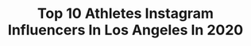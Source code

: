 ---
title: Top 10 Athletes Instagram Influencers In Los Angeles In 2020
description: >-
  Find top athletes Instagram influencers in Los Angeles in 2020. Most popular hashtags: #losangeles #athlete #video #california.
platform: Instagram
profiles:
  - username: "tarinamodelina"
    fullname: >-
      Tara Blanchard
    location: "United States"
    followers: 16816
    engagement: 254
    commentsToLikes: 0.043584
    id: ck5q663nbw3nl0i11kd9747kn
    verified: false
    hashtags: "#spring, #headshots, #backyard, #theempresseffect"
  - username: "piotrowskapaulina"
    fullname: >-
      Paulina Piotrowska
    location: "United States"
    followers: 9369
    engagement: 714
    commentsToLikes: 0.060358
    id: ck134psdaxm3k0i19o7w2p9kw
    verified: false
    hashtags: "#bodytransformations, #workoutvideos, #malibu, #californiagirl"
  - username: "pjfperformance"
    fullname: >-
      Paul J. Fabritz
    location: "United States"
    followers: 510861
    engagement: 166
    commentsToLikes: 0.013200
    id: ck0w3jlahtr0d0i19vr7z18ui
    verified: true
    hashtags: ""
  - username: "mahadhiwalker"
    fullname: >-
      Mahadhi
    location: "United States"
    followers: 12761
    engagement: 642
    commentsToLikes: 0.038789
    id: ck9wp710682v10j780gcfdgis
    verified: false
    hashtags: "#mahadhi, #newtork, #athlete, #518"
  - username: "maseratijay"
    fullname: >-
      TSF Jay Rock
    location: "United States"
    followers: 29075
    engagement: 194
    commentsToLikes: 0.097133
    id: ck5zvy88q54x40i14574js9cl
    verified: false
    hashtags: "#movie, #serious, #stuck, #music"
  - username: "gokorchivichyan"
    fullname: >-
      Gokor Chivichyan
    location: "United States"
    followers: 6572
    engagement: 680
    commentsToLikes: 0.040813
    id: ck8sy1661jdfo0j78kwq9y6e7
    verified: false
    hashtags: "#fitfam, #neverlift, #judo, #mma"
  - username: "ehdeportes"
    fullname: >-
      Elmer Hernandez
    location: "United States"
    followers: 62967
    engagement: 231
    commentsToLikes: 0.013312
    id: ck13c2oclybun0i19g4l4zihw
    verified: false
    hashtags: "#stmarysstadium, #nikemercurial, #pumafuture, #southampton"
  - username: "jennavieve_"
    fullname: >-
      jenna crawford
    location: "United States"
    followers: 2429
    engagement: 1567
    commentsToLikes: 0.043266
    id: ck8sx50iug6m40j78lmvcniez
    verified: false
    hashtags: "#karachiresearchcenter, #girlab, #tracktuesday, #runacrossmay"
  - username: "_anthonycherrera"
    fullname: >-
      Anthony Herrera
    location: "United States"
    followers: 2468
    engagement: 1184
    commentsToLikes: 0.056266
    id: ck6u87jospw0x0j712z4pbd8l
    verified: false
    hashtags: "#fitness, #cali, #olympichopefuls, #lifestyle"
  - username: "corbin_reinhardt"
    fullname: >-
      Corbin Reinhardt
    location: "United States"
    followers: 56325
    engagement: 932
    commentsToLikes: 0.011634
    id: ck13clkoc0xvo0i19j6zggtzf
    verified: false
    hashtags: "#attackinglove, #tfil, #quarantineparkourchallenge, #parkour"
---